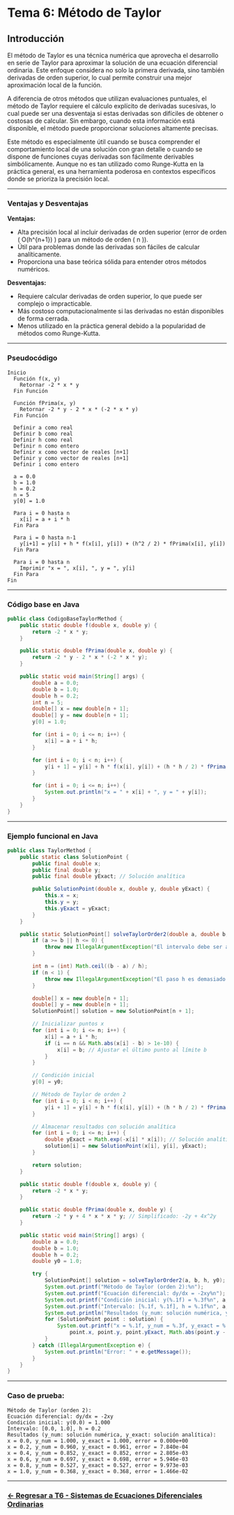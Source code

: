 # Tema 6: Método de Taylor

## Introducción

El método de Taylor es una técnica numérica que aprovecha el desarrollo en serie de Taylor para aproximar la solución de una ecuación diferencial ordinaria. Este enfoque considera no solo la primera derivada, sino también derivadas de orden superior, lo cual permite construir una mejor aproximación local de la función.

A diferencia de otros métodos que utilizan evaluaciones puntuales, el método de Taylor requiere el cálculo explícito de derivadas sucesivas, lo cual puede ser una desventaja si estas derivadas son difíciles de obtener o costosas de calcular. Sin embargo, cuando esta información está disponible, el método puede proporcionar soluciones altamente precisas.

Este método es especialmente útil cuando se busca comprender el comportamiento local de una solución con gran detalle o cuando se dispone de funciones cuyas derivadas son fácilmente derivables simbólicamente. Aunque no es tan utilizado como Runge-Kutta en la práctica general, es una herramienta poderosa en contextos específicos donde se prioriza la precisión local.

---

### Ventajas y Desventajas

**Ventajas:**
- Alta precisión local al incluir derivadas de orden superior (error de orden \( O(h^{n+1}) \) para un método de orden \( n \)).
- Útil para problemas donde las derivadas son fáciles de calcular analíticamente.
- Proporciona una base teórica sólida para entender otros métodos numéricos.

**Desventajas:**
- Requiere calcular derivadas de orden superior, lo que puede ser complejo o impracticable.
- Más costoso computacionalmente si las derivadas no están disponibles de forma cerrada.
- Menos utilizado en la práctica general debido a la popularidad de métodos como Runge-Kutta.

---

### Pseudocódigo

```text
Inicio
  Función f(x, y)
    Retornar -2 * x * y
  Fin Función

  Función fPrima(x, y)
    Retornar -2 * y - 2 * x * (-2 * x * y)
  Fin Función

  Definir a como real
  Definir b como real
  Definir h como real
  Definir n como entero
  Definir x como vector de reales [n+1]
  Definir y como vector de reales [n+1]
  Definir i como entero

  a = 0.0
  b = 1.0
  h = 0.2
  n = 5
  y[0] = 1.0

  Para i = 0 hasta n
    x[i] = a + i * h
  Fin Para

  Para i = 0 hasta n-1
    y[i+1] = y[i] + h * f(x[i], y[i]) + (h^2 / 2) * fPrima(x[i], y[i])
  Fin Para

  Para i = 0 hasta n
    Imprimir "x = ", x[i], ", y = ", y[i]
  Fin Para
Fin
```

---

### Código base en Java

```java
public class CodigoBaseTaylorMethod {
    public static double f(double x, double y) {
        return -2 * x * y;
    }

    public static double fPrima(double x, double y) {
        return -2 * y - 2 * x * (-2 * x * y);
    }

    public static void main(String[] args) {
        double a = 0.0;
        double b = 1.0;
        double h = 0.2;
        int n = 5;
        double[] x = new double[n + 1];
        double[] y = new double[n + 1];
        y[0] = 1.0;

        for (int i = 0; i <= n; i++) {
            x[i] = a + i * h;
        }

        for (int i = 0; i < n; i++) {
            y[i + 1] = y[i] + h * f(x[i], y[i]) + (h * h / 2) * fPrima(x[i], y[i]);
        }

        for (int i = 0; i <= n; i++) {
            System.out.println("x = " + x[i] + ", y = " + y[i]);
        }
    }
}
```

---

### Ejemplo funcional en Java

```java
public class TaylorMethod {
    public static class SolutionPoint {
        public final double x;
        public final double y;
        public final double yExact; // Solución analítica

        public SolutionPoint(double x, double y, double yExact) {
            this.x = x;
            this.y = y;
            this.yExact = yExact;
        }
    }

    public static SolutionPoint[] solveTaylorOrder2(double a, double b, double h, double y0) {
        if (a >= b || h <= 0) {
            throw new IllegalArgumentException("El intervalo debe ser a < b y h debe ser positivo");
        }

        int n = (int) Math.ceil((b - a) / h);
        if (n < 1) {
            throw new IllegalArgumentException("El paso h es demasiado grande para el intervalo");
        }

        double[] x = new double[n + 1];
        double[] y = new double[n + 1];
        SolutionPoint[] solution = new SolutionPoint[n + 1];

        // Inicializar puntos x
        for (int i = 0; i <= n; i++) {
            x[i] = a + i * h;
            if (i == n && Math.abs(x[i] - b) > 1e-10) {
                x[i] = b; // Ajustar el último punto al límite b
            }
        }

        // Condición inicial
        y[0] = y0;

        // Método de Taylor de orden 2
        for (int i = 0; i < n; i++) {
            y[i + 1] = y[i] + h * f(x[i], y[i]) + (h * h / 2) * fPrima(x[i], y[i]);
        }

        // Almacenar resultados con solución analítica
        for (int i = 0; i <= n; i++) {
            double yExact = Math.exp(-x[i] * x[i]); // Solución analítica: y = e^(-x^2)
            solution[i] = new SolutionPoint(x[i], y[i], yExact);
        }

        return solution;
    }

    public static double f(double x, double y) {
        return -2 * x * y;
    }

    public static double fPrima(double x, double y) {
        return -2 * y + 4 * x * x * y; // Simplificado: -2y + 4x^2y
    }

    public static void main(String[] args) {
        double a = 0.0;
        double b = 1.0;
        double h = 0.2;
        double y0 = 1.0;

        try {
            SolutionPoint[] solution = solveTaylorOrder2(a, b, h, y0);
            System.out.printf("Método de Taylor (orden 2):%n");
            System.out.printf("Ecuación diferencial: dy/dx = -2xy%n");
            System.out.printf("Condición inicial: y(%.1f) = %.3f%n", a, y0);
            System.out.printf("Intervalo: [%.1f, %.1f], h = %.1f%n", a, b, h);
            System.out.println("Resultados (y_num: solución numérica, y_exact: solución analítica):");
            for (SolutionPoint point : solution) {
                System.out.printf("x = %.1f, y_num = %.3f, y_exact = %.3f, error = %.3e%n", 
                    point.x, point.y, point.yExact, Math.abs(point.y - point.yExact));
            }
        } catch (IllegalArgumentException e) {
            System.out.println("Error: " + e.getMessage());
        }
    }
}
```

---

### Caso de prueba:

```text
Método de Taylor (orden 2):
Ecuación diferencial: dy/dx = -2xy
Condición inicial: y(0.0) = 1.000
Intervalo: [0.0, 1.0], h = 0.2
Resultados (y_num: solución numérica, y_exact: solución analítica):
x = 0.0, y_num = 1.000, y_exact = 1.000, error = 0.000e+00
x = 0.2, y_num = 0.960, y_exact = 0.961, error = 7.840e-04
x = 0.4, y_num = 0.852, y_exact = 0.852, error = 2.805e-03
x = 0.6, y_num = 0.697, y_exact = 0.698, error = 5.946e-03
x = 0.8, y_num = 0.527, y_exact = 0.527, error = 9.973e-03
x = 1.0, y_num = 0.368, y_exact = 0.368, error = 1.466e-02
```

---
### [<- Regresar a T6 - Sistemas de Ecuaciones Diferenciales Ordinarias](https://github.com/Juan200519287393u83/Metodos_Numericos/blob/main/T6%20-%20Soluci%C3%B3n%20de%20Ecuaciones%20Diferenciales/Sistemas%20de%20Ecuaciones%20Diferenciales%20Ordinarias/Introducci%C3%B3n%20a%20los%20SIstemas%20de%20Ecuaciones%20Diferenciales%20Ordinarias.md)

